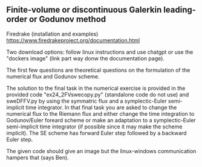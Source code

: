 ## Finite-volume or discontinuous Galerkin leading-order or Godunov method

Firedrake (installation and examples)
https://www.firedrakeproject.org/documentation.html

Two download options: follow linux instructions and use chatgpt or use the "dockers image" (link part way donw the documentation page).

The first few questions are theoretical questions on the formulation of the numerical flux and Godunov scheme.

The solution to the final task in the numerical exercise is provided in the provided code "ex24_2FVswecopy.py" (standalone code do not use) and sweDFFV.py by using the symmatric flux and a symplectic-Euler semi-implicit time integrator. In that final task you are asked to change the numerical flux to the Riemann flux and either change the time integration to Godunov/Euler foreard scheme or make an adaptation to a symplectic-Euler semi-implicit time integrator (if possible since it may make the scheme implicit). The SE scheme has forward Euler step followed by a backward Euler step.

The given code should give an image but the linux-windows communication hampers that (says Ben).
